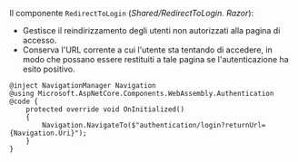 Il componente `RedirectToLogin` (*Shared/RedirectToLogin. Razor*):

* Gestisce il reindirizzamento degli utenti non autorizzati alla pagina di accesso.
* Conserva l'URL corrente a cui l'utente sta tentando di accedere, in modo che possano essere restituiti a tale pagina se l'autenticazione ha esito positivo.

```razor
@inject NavigationManager Navigation
@using Microsoft.AspNetCore.Components.WebAssembly.Authentication
@code {
    protected override void OnInitialized()
    {
        Navigation.NavigateTo($"authentication/login?returnUrl={Navigation.Uri}");
    }
}
```
